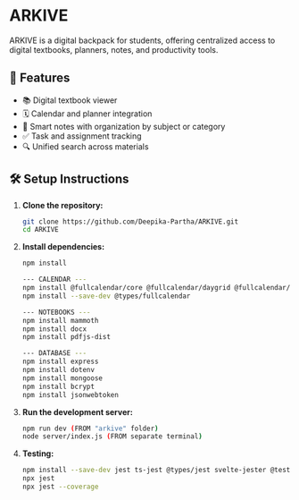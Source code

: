 # ARKIVE

ARKIVE is a digital backpack for students, offering centralized access to digital textbooks, planners, notes, and productivity tools.

## 🚀 Features

- 📚 Digital textbook viewer  
- 🗓️ Calendar and planner integration  
- 📝 Smart notes with organization by subject or category  
- ✅ Task and assignment tracking  
- 🔍 Unified search across materials  

## 🛠️ Setup Instructions

1. **Clone the repository:**

   ```bash
   git clone https://github.com/Deepika-Partha/ARKIVE.git
   cd ARKIVE
   
2. **Install dependencies:**

   ```bash
   npm install

   --- CALENDAR ---
   npm install @fullcalendar/core @fullcalendar/daygrid @fullcalendar/interaction
   npm install --save-dev @types/fullcalendar

   --- NOTEBOOKS ---
   npm install mammoth
   npm install docx
   npm install pdfjs-dist

   --- DATABASE ---
   npm install express
   npm install dotenv
   npm install mongoose
   npm install bcrypt
   npm install jsonwebtoken
   
3. **Run the development server:**

   ```bash
   npm run dev (FROM "arkive" folder)
   node server/index.js (FROM separate terminal)

4. **Testing:**

   ```bash
   npm install --save-dev jest ts-jest @types/jest svelte-jester @testing-library/svelte @testing-library/jest-dom jest-environment-jsdom
   npx jest
   npx jest --coverage
   
